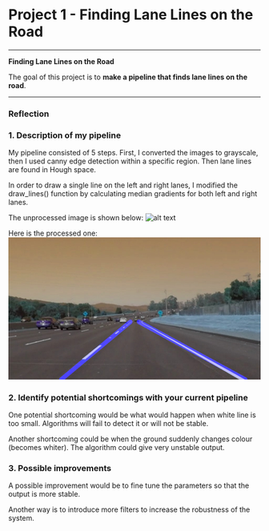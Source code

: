 # **Project 1 - Finding Lane Lines on the Road** 
---

**Finding Lane Lines on the Road**

The goal of this project is to **make a pipeline that finds lane lines on the road**.


[//]: # (Image References)

[image1]: ./examples/grayscale.jpg "Grayscale"

[image2]: ./test_images/solidWhiteCurve.jpg "Before"
[image3]: ./test_images_output/solidWhiteCurve.jpg "After"

---

### Reflection

### 1. Description of my pipeline

My pipeline consisted of 5 steps. First, I converted the images to grayscale, then I used canny edge detection within a specific region. Then lane lines are found in Hough space.

In order to draw a single line on the left and right lanes, I modified the draw_lines() function by calculating median gradients for both left and right lanes.

The unprocessed image is shown below:
![alt text][image2]

Here is the processed one:
![alt text][image3]

### 2. Identify potential shortcomings with your current pipeline


One potential shortcoming would be what would happen when white line is too small. Algorithms will fail to detect it or will not be stable.

Another shortcoming could be when the ground suddenly changes colour (becomes whiter). The algorithm could give very unstable output.


### 3. Possible improvements

A possible improvement would be to fine tune the parameters so that the output is more stable.

Another way is to introduce more filters to increase the robustness of the system.
